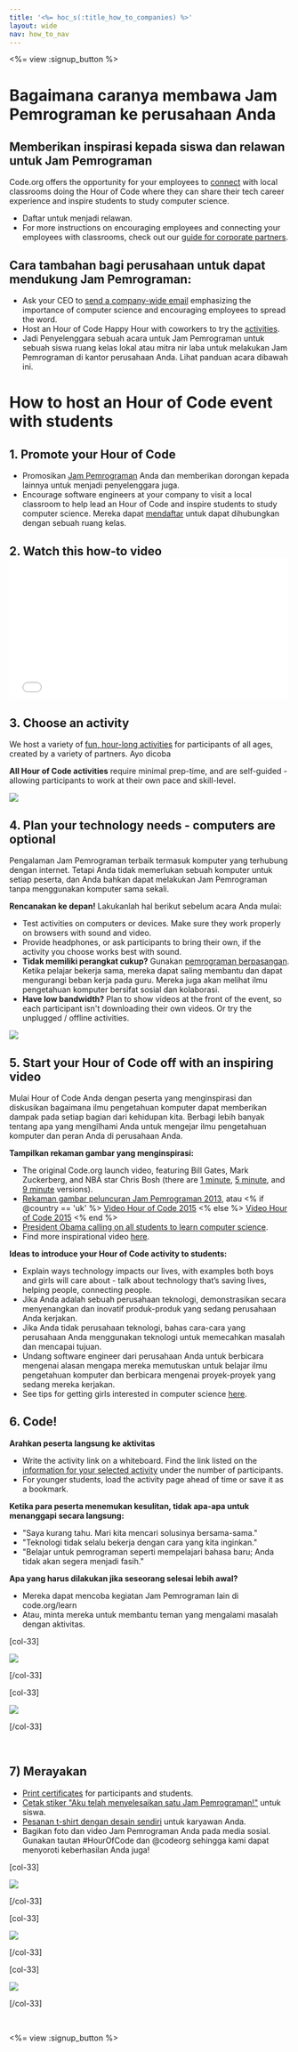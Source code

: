 ```yaml
---
title: '<%= hoc_s(:title_how_to_companies) %>'
layout: wide
nav: how_to_nav
---
```

<%= view :signup_button %>

# Bagaimana caranya membawa Jam Pemrograman ke perusahaan Anda

## Memberikan inspirasi kepada siswa dan relawan untuk Jam Pemrograman

Code.org offers the opportunity for your employees to [connect](<%= resolve_url('https://code.org/volunteer') %>) with local classrooms doing the Hour of Code where they can share their tech career experience and inspire students to study computer science.

- Daftar untuk menjadi relawan.
- For more instructions on encouraging employees and connecting your employees with classrooms, check out our [guide for corporate partners](<%= localized_file('/files/hoc-corporate-toolkit.pdf') %>).

## Cara tambahan bagi perusahaan untuk dapat mendukung Jam Pemrograman:

- Ask your CEO to [send a company-wide email](<%= resolve_url('/promote/resources#sample-emails') %>) emphasizing the importance of computer science and encouraging employees to spread the word. 
- Host an Hour of Code Happy Hour with coworkers to try the [activities](<%= resolve_url('/learn') %>).
- Jadi Penyelenggara sebuah acara untuk Jam Pemrograman untuk sebuah siswa ruang kelas lokal atau mitra nir laba untuk melakukan Jam Pemrograman di kantor perusahaan Anda. Lihat panduan acara dibawah ini.

# How to host an Hour of Code event with students

## 1. Promote your Hour of Code

- Promosikan [Jam Pemrograman](<%= resolve_url('/promote') %>) Anda dan memberikan dorongan kepada lainnya untuk menjadi penyelenggara juga.
- Encourage software engineers at your company to visit a local classroom to help lead an Hour of Code and inspire students to study computer science. Mereka dapat [mendaftar](<%= resolve_url('https://code.org/volunteer/engineer') %>) untuk dapat dihubungkan dengan sebuah ruang kelas.

## 2. Watch this how-to video <iframe width="500" height="255" src="//www.youtube.com/embed/SrnvvWDm73k" frameborder="0" allowfullscreen mark="crwd-mark"></iframe> 

## 3. Choose an activity

We host a variety of [fun, hour-long activities](<%= resolve_url('/learn') %>) for participants of all ages, created by a variety of partners. Ayo dicoba

**All Hour of Code activities** require minimal prep-time, and are self-guided - allowing participants to work at their own pace and skill-level.

[![](/images/fit-700/tutorials.png)](<%= resolve_url('/learn') %>)

## 4. Plan your technology needs - computers are optional

Pengalaman Jam Pemrograman terbaik termasuk komputer yang terhubung dengan internet. Tetapi Anda tidak memerlukan sebuah komputer untuk setiap peserta, dan Anda bahkan dapat melakukan Jam Pemrograman tanpa menggunakan komputer sama sekali.

**Rencanakan ke depan!** Lakukanlah hal berikut sebelum acara Anda mulai:

- Test activities on computers or devices. Make sure they work properly on browsers with sound and video.
- Provide headphones, or ask participants to bring their own, if the activity you choose works best with sound.
- **Tidak memiliki perangkat cukup?** Gunakan [pemrograman berpasangan](https://www.youtube.com/watch?v=vgkahOzFH2Q). Ketika pelajar bekerja sama, mereka dapat saling membantu dan dapat mengurangi beban kerja pada guru. Mereka juga akan melihat ilmu pengetahuan komputer bersifat sosial dan kolaborasi.
- **Have low bandwidth?** Plan to show videos at the front of the event, so each participant isn't downloading their own videos. Or try the unplugged / offline activities.

<img src="/images/fit-350/group_ipad.jpg" />

## 5. Start your Hour of Code off with an inspiring video

Mulai Hour of Code Anda dengan peserta yang menginspirasi dan diskusikan bagaimana ilmu pengetahuan komputer dapat memberikan dampak pada setiap bagian dari kehidupan kita. Berbagi lebih banyak tentang apa yang mengilhami Anda untuk mengejar ilmu pengetahuan komputer dan peran Anda di perusahaan Anda.

**Tampilkan rekaman gambar yang menginspirasi:**

- The original Code.org launch video, featuring Bill Gates, Mark Zuckerberg, and NBA star Chris Bosh (there are [1 minute](https://www.youtube.com/watch?v=qYZF6oIZtfc), [5 minute](https://www.youtube.com/watch?v=nKIu9yen5nc), and [9 minute](https://www.youtube.com/watch?v=dU1xS07N-FA) versions).
- [Rekaman gambar peluncuran Jam Pemrograman 2013](https://www.youtube.com/watch?v=FC5FbmsH4fw), atau <% if @country == 'uk' %> [Video Hour of Code 2015](https://www.youtube.com/watch?v=7L97YMYqLHc) <% else %> [Video Hour of Code 2015](https://www.youtube.com/watch?v=7L97YMYqLHc) <% end %>
- [President Obama calling on all students to learn computer science](https://www.youtube.com/watch?v=6XvmhE1J9PY).
- Find more inspirational video [here](https://www.youtube.com/playlist?list=PLzdnOPI1iJNfpD8i4Sx7U0y2MccnrNZuP).

**Ideas to introduce your Hour of Code activity to students:**

- Explain ways technology impacts our lives, with examples both boys and girls will care about - talk about technology that’s saving lives, helping people, connecting people. 
- Jika Anda adalah sebuah perusahaan teknologi, demonstrasikan secara menyenangkan dan inovatif produk-produk yang sedang perusahaan Anda kerjakan.
- Jika Anda tidak perusahaan teknologi, bahas cara-cara yang perusahaan Anda menggunakan teknologi untuk memecahkan masalah dan mencapai tujuan.
- Undang software engineer dari perusahaan Anda untuk berbicara mengenai alasan mengapa mereka memutuskan untuk belajar ilmu pengetahuan komputer dan berbicara mengenai proyek-proyek yang sedang mereka kerjakan.
- See tips for getting girls interested in computer science [here](<%= resolve_url('https://code.org/girls') %>).

## 6. Code!

**Arahkan peserta langsung ke aktivitas**

- Write the activity link on a whiteboard. Find the link listed on the [information for your selected activity](<%= resolve_url('/learn') %>) under the number of participants.
- For younger students, load the activity page ahead of time or save it as a bookmark.

**Ketika para peserta menemukan kesulitan, tidak apa-apa untuk menanggapi secara langsung:**

- "Saya kurang tahu. Mari kita mencari solusinya bersama-sama."
- "Teknologi tidak selalu bekerja dengan cara yang kita inginkan."
- "Belajar untuk pemrograman seperti mempelajari bahasa baru; Anda tidak akan segera menjadi fasih."

**Apa yang harus dilakukan jika seseorang selesai lebih awal?**

- Mereka dapat mencoba kegiatan Jam Pemrograman lain di code.org/learn
- Atau, minta mereka untuk membantu teman yang mengalami masalah dengan aktivitas.

[col-33]

![](/images/fit-250/highschoolgirls.jpeg)

[/col-33]

[col-33]

![](/images/fit-300/group_ar.jpg)

[/col-33]

<p style="clear:both">&nbsp;</p>

## 7) Merayakan

- [Print certificates](<%= resolve_url('https://code.org/certificates') %>) for participants and students.
- [Cetak stiker "Aku telah menyelesaikan satu Jam Pemrograman!"](<%= resolve_url('/promote/resources#stickers') %>) untuk siswa.
- [Pesanan t-shirt dengan desain sendiri](http://blog.code.org/post/132608499493/hour-of-code-shirts-and-more) untuk karyawan Anda.
- Bagikan foto dan video Jam Pemrograman Anda pada media sosial. Gunakan tautan #HourOfCode dan @codeorg sehingga kami dapat menyoroti keberhasilan Anda juga!

[col-33]

![](/images/fit-250/celebrate2.jpeg)

[/col-33]

[col-33]

![](/images/fit-260/highlight-certificates.jpg)

[/col-33]

[col-33]

![](/images/fit-300/boy-certificate.jpg)

[/col-33]

<p style="clear:both">&nbsp;</p>

<%= view :signup_button %>